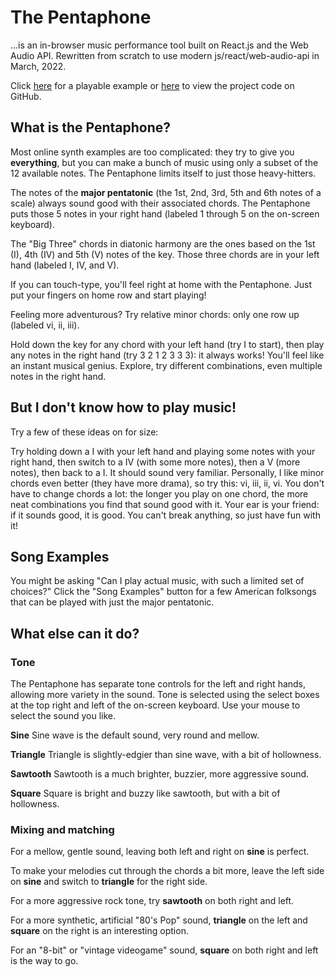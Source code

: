 # The Pentaphone

...is an in-browser music performance tool built on React.js and the Web Audio API. Rewritten from scratch to use modern js/react/web-audio-api in March, 2022.

Click [here](https://billgathen.github.io/pentaphone/build/index.html) for a playable example or [here](https://github.com/billgathen/pentaphone) to view the project code on GitHub.

## What is the Pentaphone?

Most online synth examples are too complicated: they try to give you **everything**, but you can make a bunch of music using only a subset of the 12 available notes. The Pentaphone limits itself to just those heavy-hitters.

The notes of the **major pentatonic** (the 1st, 2nd, 3rd, 5th and 6th notes of a scale) always sound good with their associated chords. The Pentaphone puts those 5 notes in your right hand (labeled 1 through 5 on the on-screen keyboard).

The "Big Three" chords in diatonic harmony are the ones based on the 1st (I), 4th (IV) and 5th (V) notes of the key. Those three chords are in your left hand (labeled I, IV, and V).

If you can touch-type, you'll feel right at home with the Pentaphone. Just put your fingers on home row and start playing!

Feeling more adventurous? Try relative minor chords: only one row up (labeled vi, ii, iii).

Hold down the key for any chord with your left hand (try I to start), then play any notes in the right hand (try 3 2 1 2 3 3 3): it always works! You'll feel like an instant musical genius. Explore, try different combinations, even multiple notes in the right hand.

## But I don't know how to play music!

Try a few of these ideas on for size:

Try holding down a I with your left hand and playing some notes with your right hand, then switch to a IV (with some more notes), then a V (more notes), then back to a I. It should sound very familiar.
Personally, I like minor chords even better (they have more drama), so try this: vi, iii, ii, vi.
You don't have to change chords a lot: the longer you play on one chord, the more neat combinations you find that sound good with it.
Your ear is your friend: if it sounds good, it is good. You can't break anything, so just have fun with it!

## Song Examples

You might be asking "Can I play actual music, with such a limited set of choices?" Click the "Song Examples" button for a few American folksongs that can be played with just the major pentatonic.

## What else can it do?

### Tone

The Pentaphone has separate tone controls for the left and right hands, allowing more variety in the sound. Tone is selected using the select boxes at the top right and left of the on-screen keyboard. Use your mouse to select the sound you like.

**Sine** Sine wave is the default sound, very round and mellow.

**Triangle** Triangle is slightly-edgier than sine wave, with a bit of hollowness.

**Sawtooth** Sawtooth is a much brighter, buzzier, more aggressive sound.

**Square** Square is bright and buzzy like sawtooth, but with a bit of hollowness.

### Mixing and matching

For a mellow, gentle sound, leaving both left and right on **sine** is perfect.

To make your melodies cut through the chords a bit more, leave the left side on **sine** and switch to **triangle** for the right side.

For a more aggressive rock tone, try **sawtooth** on both right and left.

For a more synthetic, artificial "80's Pop" sound, **triangle** on the left and **square** on the right is an interesting option.

For an "8-bit" or "vintage videogame" sound, **square** on both right and left is the way to go.
